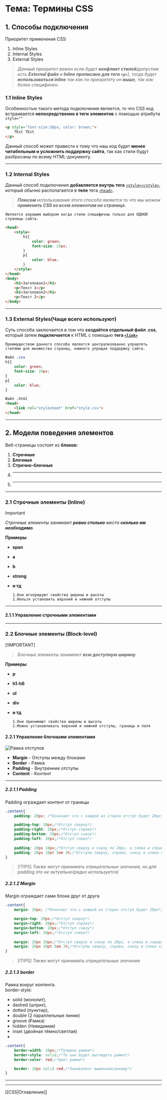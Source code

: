 # Тема: Термины CSS
## 1. Способы подключения
Приоритет применения CSS:
1. Inline Styles  
2. Internal Styles  
3. External Styles  
>_Данный приоритет важен если будет **конфликт стилей**(допустим есть **External файл** и **Inline прописано для тега `<p>`**), тогда будет **использоваться inline** так как по приоритету он **выше**, так как более специфичен._
### 1.1 Inline Styles
Особенностью такого метода подключения является, то что CSS код встраивается **непосредственно в теги элементов** с помощью атрибута `style=""`
```HTML
<p style="font-size:20px; color: brown;">
    TExt TExt
</p>
```
Данный способ может привести к тому что наш код будет **менее читабельным и усложнить поддержку сайта**, так как стили будут разбросаны по всему HTML-документу.
***

### 1.2 Internal Styles
Данный способ подключения **добавляется внутрь тега** [`<style></style>`](../003_html/03_Tags.md), который обычно располагается в **теле** тега [`<head>`](../003_html/03_Tags.md).  
>_**Плюсом** использования этого способа является то что мы можем **применить CSS ко всем элементам на странице.**_  

    Является хорошим выбором когда стили специфичны только для ОДНОЙ страницы сайта.

```HTML
<head>
    <style>
        h1{
            color: green;
            font-size: 24px;
        }
        p{
            color: blue;
        }
    </style>
</head>
<body>
    <h1>Заголовок1</h1>
    <p>Текст 1</p>
    <h1>Заголовок2</h1>
    <p>Текст 2</p>
</body>
```
***

### 1.3 External Styles(Чаще всего используют)
Суть способа заключается в том что **создаётся отдельный файл .css**, который затем **подключается** к HTML с помощью **тега [`<link>`](../003_html/03_Tags.md)**

    Преимуществом данного способа является централизованно управлять стилями для множества страниц, намного упрощая поддержку сайта.

```CSS
Файл .css
h1{
    color: green;
    font-size: 24px;
}
p{
    color: blue;
}
```

```HTML
Файл .html
<head>
    <link rel="stylesheet" href="style.css">
</head>    
```
***
## 2. Модели поведения элементов
Веб-страницы состоят из **блоков:**
1. **Строчные** 
2. **Блочные**
3. **Строчно-блочные**
4. ****
5. ****
***
### 2.1 Строчные элементы (Inline)
>[!IMPORTANT]
>_Строчные элементы занимают **ровно столько** места **сколько им необходимо**._  

**Примеры**:
- **span**
- **a**
- **b**
- **strong**
- **и тд**  

      1.Они игнорируют свойства ширины и высоты  
      2.Нельзя установить верхний и нижний отступы
***
#### 2.1.1 Управление строчными элементами  


***
### 2.2 Блочные элементы (Block-level)
[!IMPORTANT]
>_Блочные элементы занимают **всю доступную ширину**._  

**Примеры**:
- **p**
- **h1-h6**
- **ul**
- **div**
- **и тд**  

      1.Они принимают свойства ширины и высоты  
      2.Можно устанавливать верхний и нижний отступы, границы и поля

#### 2.2.1 Управление блочными элементами  
![Рамка отступов](Margin_.png)  
- **Margin** - Отступы между блоками   
- **Border** - Рамка   
- **Padding** - Внутренние отступы   
- **Content** - Контент   
***
##### 2.2.1.1 Padding
Padding ограждает контент от границы
```CSS
.content{
    padding: 20px; /*Означает что с каждой из сторон отступ будет 20px*/

    padding-top: 20px;/*Отступ сверху*/
    padding-right: 20px;/*Отступ справа*/
    padding-bottom: 20px;/*Отступ снизу*/
    padding-left: 20px;/*Отступ слева*/
    
    padding: 20px 10px;/*Отступ сверху и снизу по 20px, а слева и справа по 10px*/
    padding: 20px 10pt 5em 1%;/*Отступы сверху, справа, снизу и слева соответственно*/
}
```
>[!TIPS]
>_Также могут принимать отрицательные значения, но для padding это не актуально(редко используется)_
##### 2.2.1.2 Margin
Margin ограждает сами блоки друг от друга
```CSS
.content{
    margin: 20px; /*Означает что с каждой из сторон отступ будет 20px*/

    margin-top: 20px;/*Отступ сверху*/
    margin-right: 20px;/*Отступ справа*/
    margin-bottom: 20px;/*Отступ снизу*/
    margin-left: 20px;/*Отступ слева*/
    
    margin: 20px 10px;/*Отступ сверху и снизу по 20px, а слева и справа по 10px*/
    margin: 20px 10pt 5em 1%;/*Отступы сверху, справа, снизу и слева соответственно*/
}
```
>[!TIPS]
>_Также могут принимать отрицательные значения_
##### 2.2.1.3 border
Рамка вокруг контента.  
border-style:
- solid (монолит),
- dashed (штрих),
- dotted (пунктир),
- double (2 параллельные линии)
- groove (Рамка)
- hidden (Невидимая)
- inset (двойная тёмно/светлая)
-   

```CSS
.content{
    border-width: 10px;/*Толщина рамки*/
    border-style: solid;/*То как будет выглядеть рамка*/
    border-color: red;/*Цвет рамки*/

    border: 10px solid red;/*Эквивалент вышенаписанному*/
}
```
***

***
[[CSS|Оглавление]]